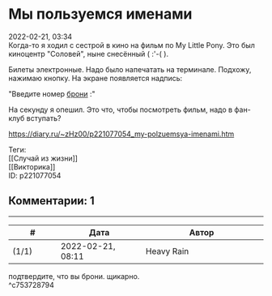 Мы пользуемся именами
=====================

  
2022-02-21, 03:34  
 Когда-то я ходил с сестрой в кино на фильм по My Little Pony. Это был киноцентр "Соловей", ныне снесённый ( :'-( ).   
   
 Билеты электронные. Надо было напечатать на терминале. Подхожу, нажимаю кнопку. На экране появляется надпись:   
   
 "Введите номер  [брони](https://ru.wikipedia.org/wiki/%D0%91%D1%80%D0%BE%D0%BD%D0%B8_%28%D1%84%D1%8D%D0%BD%D0%B4%D0%BE%D0%BC%29)  :"   
   
 На секунду я опешил. Это что, чтобы посмотреть фильм, надо в фан-клуб вступать?   
  
<https://diary.ru/~zHz00/p221077054_my-polzuemsya-imenami.htm>  
  
Теги:  
[[Случай из жизни]]  
[[Викторика]]  
ID: p221077054  


Комментарии: 1
--------------

  


---



|         #         |              Дата              |                     Автор                     |           ID           |
| --- | --- | --- | --- |
| (1/1) | 2022-02-21, 08:11 | Heavy Rain | c753728794 |

  
 подтвердите, что вы брони. щикарно.   
 ^c753728794